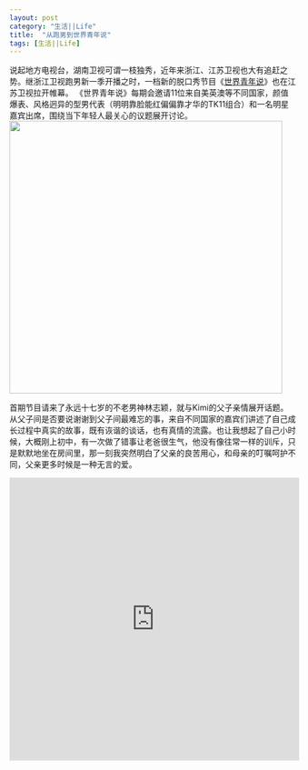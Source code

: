 ```yaml
---
layout: post
category: "生活||Life"
title:  "从跑男到世界青年说"
tags: [生活||Life] 
---
```

说起地方电视台，湖南卫视可谓一枝独秀，近年来浙江、江苏卫视也大有追赶之势。继浙江卫视跑男新一季开播之时，一档新的脱口秀节目《[世界青年说](http://player.youku.com/embed/XOTM0Njk2Njc2)》也在江苏卫视拉开帷幕。
《世界青年说》每期会邀请11位来自美英澳等不同国家，颜值爆表、风格迥异的型男代表（明明靠脸能红偏偏靠才华的TK11组合）和一名明星嘉宾出席，围绕当下年轻人最关心的议题展开讨论。        
<img src="http://ww3.sinaimg.cn/mw1024/74be57bagw1eqci8c4ormj21kw10k7dx.jpg" width=480px>      

首期节目请来了永远十七岁的不老男神林志颖，就与Kimi的父子亲情展开话题。从父子间是否要说谢谢到父子间最难忘的事，来自不同国家的嘉宾们讲述了自己成长过程中真实的故事，既有诙谐的谈话，也有真情的流露。也让我想起了自己小时候，大概刚上初中，有一次做了错事让老爸很生气，他没有像往常一样的训斥，只是默默地坐在房间里，那一刻我突然明白了父亲的良苦用心，和母亲的叮嘱呵护不同，父亲更多时候是一种无言的爱。
  
<iframe height=498 width=510 src="http://player.youku.com/embed/XMjgxNTI3OTUy" frameborder=0 allowfullscreen></iframe>